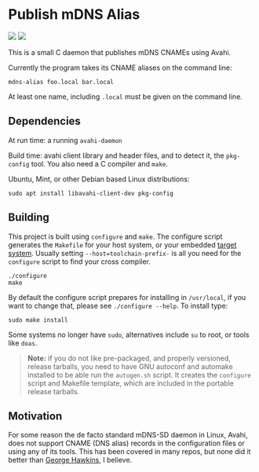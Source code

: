 Publish mDNS Alias
==================
[![][3]][4] [![][5]][6]

This is a small C daemon that publishes mDNS CNAMEs using Avahi.

Currently the program takes its CNAME aliases on the command line:

    mdns-alias foo.local bar.local

At least one name, including `.local` must be given on the command line.


Dependencies
------------

At run time: a running `avahi-daemon`

Build time: avahi client library and header files, and to detect it, the
`pkg-config` tool.  You also need a C compiler and `make`.

Ubuntu, Mint, or other Debian based Linux distributions:

    sudo apt install libavahi-client-dev pkg-config


Building
--------

This project is built using `configure` and `make`.  The configure
script generates the `Makefile` for your host system, or your embedded
[target system][2].  Usually setting `--host=toolchain-prefix-` is all
you need for the `configure` script to find your cross compiler.

    ./configure
    make

By default the configure script prepares for installing in `/usr/local`,
if you want to change that, please see `./configure --help`.  To install
type:

    sudo make install

Some systems no longer have `sudo`, alternatives include `su` to root,
or tools like `doas`.

> **Note:** if you do not like pre-packaged, and properly versioned,
> release tarballs, you need to have GNU autoconf and automake installed
> to be able run the `autogen.sh` script.  It creates the `configure`
> script and Makefile template, which are included in the portable
> release tarballs.


Motivation
----------

For some reason the de facto standard mDNS-SD daemon in Linux, Avahi,
does not support CNAME (DNS alias) records in the configuration files
or using any of its tools.  This has been covered in many repos, but
none did it better than [George Hawkins][1], I believe.

[1]: https://github.com/george-hawkins/avahi-aliases-notes
[2]: https://www.gnu.org/software/automake/manual/html_node/Cross_002dCompilation.html
[3]: https://img.shields.io/badge/License-ISC-blue.svg
[4]: https://en.wikipedia.org/wiki/ISC_license
[5]: https://github.com/troglobit/mdns-alias/actions/workflows/build.yml/badge.svg
[6]: https://github.com/troglobit/mdns-alias/actions/workflows/build.yml/
